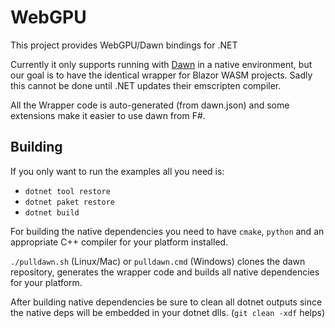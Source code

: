 # WebGPU

This project provides WebGPU/Dawn bindings for .NET

Currently it only supports running with [Dawn](https://dawn.googlesource.com/dawn/) in a native environment, but our goal is to have the identical wrapper for Blazor WASM projects.
Sadly this cannot be done until .NET updates their emscripten compiler.

All the Wrapper code is auto-generated (from dawn.json) and some extensions make it easier to use dawn from F#.

## Building

If you only want to run the examples all you need is:

* `dotnet tool restore`
* `dotnet paket restore`
* `dotnet build`

For building the native dependencies you need to have `cmake`, `python` and an appropriate C++ compiler for your platform installed.

`./pulldawn.sh` (Linux/Mac) or `pulldawn.cmd` (Windows) clones the dawn repository, generates the wrapper code and builds all native dependencies for your platform.

After building native dependencies be sure to clean all dotnet outputs since the native deps will be embedded in your dotnet dlls.
(`git clean -xdf` helps)


